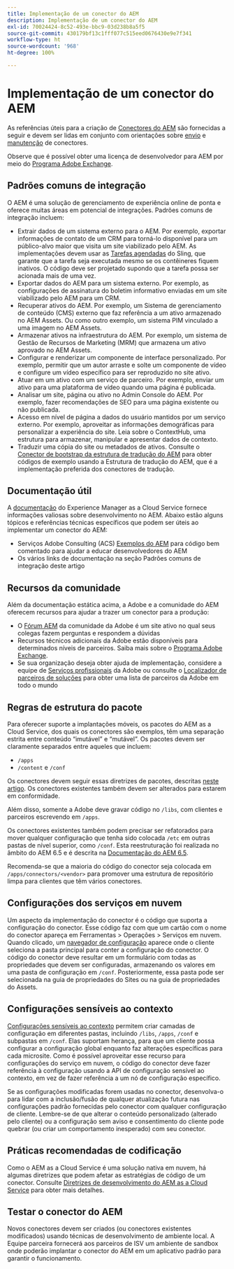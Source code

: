 ```yaml
---
title: Implementação de um conector do AEM
description: Implementação de um conector do AEM
exl-id: 70024424-8c52-493e-bbc9-03d238b8a5f5
source-git-commit: 430179bf13c1fff077c515eed0676430e9e7f341
workflow-type: ht
source-wordcount: '968'
ht-degree: 100%

---
```


Implementação de um conector do AEM
=============================

As referências úteis para a criação de [Conectores do AEM](https://www.adobe.io/apis/experiencecloud/aem/aemconnectors.html) são fornecidas a seguir e devem ser lidas em conjunto com orientações sobre [envio](submit.md) e [manutenção](maintain.md) de conectores.

Observe que é possível obter uma licença de desenvolvedor para AEM por meio do [Programa Adobe Exchange](https://partners.adobe.com/exchangeprogram/experiencecloud).

Padrões comuns de integração
---------------------------

O AEM é uma solução de gerenciamento de experiência online de ponta e oferece muitas áreas em potencial de integrações. Padrões comuns de integração incluem:

* Extrair dados de um sistema externo para o AEM. Por exemplo, exportar informações de contato de um CRM para torná-lo disponível para um público-alvo maior que visita um site viabilizado pelo AEM.  As implementações devem usar as [Tarefas agendadas](https://sling.apache.org/documentation/bundles/apache-sling-eventing-and-job-handling.html#scheduled-jobs) do Sling, que garante que a tarefa seja executada mesmo se os contêineres fiquem inativos. O código deve ser projetado supondo que a tarefa possa ser acionada mais de uma vez.
* Exportar dados do AEM para um sistema externo. Por exemplo, as configurações de assinatura do boletim informativo enviadas em um site viabilizado pelo AEM para um CRM.
* Recuperar ativos do AEM. Por exemplo, um Sistema de gerenciamento de conteúdo (CMS) externo que faz referência a um ativo armazenado no AEM Assets. Ou como outro exemplo, um sistema PIM vinculado a uma imagem no AEM Assets.
* Armazenar ativos na infraestrutura do AEM. Por exemplo, um sistema de Gestão de Recursos de Marketing (MRM) que armazena um ativo aprovado no AEM Assets.
* Configurar e renderizar um componente de interface personalizado. Por exemplo, permitir que um autor arraste e solte um componente de vídeo e configure um vídeo específico para ser reproduzido no site ativo.
* Atuar em um ativo com um serviço de parceiro. Por exemplo, enviar um ativo para uma plataforma de vídeo quando uma página é publicada.
* Analisar um site, página ou ativo no Admin Console do AEM. Por exemplo, fazer recomendações de SEO para uma página existente ou não publicada.
* Acesso em nível de página a dados do usuário mantidos por um serviço externo. Por exemplo, aproveitar as informações demográficas para personalizar a experiência do site. Leia sobre o ContextHub, uma estrutura para armazenar, manipular e apresentar dados de contexto.
* Traduzir uma cópia do site ou metadados de ativos. Consulte o [Conector de bootstrap da estrutura de tradução do AEM](https://github.com/Adobe-Marketing-Cloud/aem-translation-framework-bootstrap-connector) para obter códigos de exemplo usando a Estrutura de tradução do AEM, que é a implementação preferida dos conectores de tradução.


Documentação útil
--------------------

A [documentação](../overview/introduction.md) do Experience Manager as a Cloud Service fornece informações valiosas sobre desenvolvimento no AEM. Abaixo estão alguns tópicos e referências técnicas específicos que podem ser úteis ao implementar um conector do AEM:

* Serviços Adobe Consulting (ACS) [Exemplos do AEM](https://adobe-consulting-services.github.io/acs-aem-samples/) para código bem comentado para ajudar a educar desenvolvedores do AEM
* Os vários links de documentação na seção Padrões comuns de integração deste artigo

Recursos da comunidade
--------------------

Além da documentação estática acima, a Adobe e a comunidade do AEM oferecem recursos para ajudar a trazer um conector para a produção:

* O [Fórum AEM](https://help-forums.adobe.com/content/adobeforums/en/experience-manager-forum/adobe-experience-manager.html) da comunidade da Adobe é um site ativo no qual seus colegas fazem perguntas e respondem a dúvidas
* Recursos técnicos adicionais da Adobe estão disponíveis para determinados níveis de parceiros. Saiba mais sobre o [Programa Adobe Exchange](https://partners.adobe.com/exchangeprogram/experiencecloud).
* Se sua organização deseja obter ajuda de implementação, considere a equipe de [Serviços profissionais](https://www.adobe.com/br/marketing-cloud/service-support/professional-consulting-training.html) da Adobe ou consulte o [Localizador de parceiros de soluções](https://solutionpartners.adobe.com/home/partnerFinder.html) para obter uma lista de parceiros da Adobe em todo o mundo

Regras de estrutura do pacote
-----------------------

Para oferecer suporte a implantações móveis, os pacotes do AEM as a Cloud Service, dos quais os conectores são exemplos, têm uma separação estrita entre conteúdo “imutável” e “mutável”. Os pacotes devem ser claramente separados entre aqueles que incluem:

* `/apps`
* `/content` e `/conf`

Os conectores devem seguir essas diretrizes de pacotes, descritas [neste artigo](/help/implementing/developing/introduction/aem-project-content-package-structure.md). Os conectores existentes também devem ser alterados para estarem em conformidade.

Além disso, somente a Adobe deve gravar código no `/libs`, com clientes e parceiros escrevendo em `/apps`.

Os conectores existentes também podem precisar ser refatorados para mover qualquer configuração que tenha sido colocada `/etc` em outras pastas de nível superior, como `/conf`. Esta reestruturação foi realizada no âmbito do AEM 6.5 e é descrita na [Documentação do AEM 6.5](https://experienceleague.adobe.com/docs/experience-manager-65/deploying/restructuring/repository-restructuring.html?lang=pt-BR).

Recomenda-se que a maioria do código do conector seja colocada em `/apps/connectors/<vendor>` para promover uma estrutura de repositório limpa para clientes que têm vários conectores.

Configurações dos serviços em nuvem
-----------------------------

Um aspecto da implementação do conector é o código que suporta a configuração do conector. Esse código faz com que um cartão com o nome do conector apareça em Ferramentas > Operações > Serviços em nuvem. Quando clicado, um [navegador de configuração](/help/implementing/developing/introduction/configurations.md#using-configuration-browser) aparece onde o cliente seleciona a pasta principal para conter a configuração do conector. O código do conector deve resultar em um formulário com todas as propriedades que devem ser configuradas, armazenando os valores em uma pasta de configuração em `/conf`. Posteriormente, essa pasta pode ser selecionada na guia de propriedades do Sites ou na guia de propriedades do Assets.


Configurações sensíveis ao contexto
-----------------------------

[Configurações sensíveis ao contexto](https://sling.apache.org/documentation/bundles/context-aware-configuration/context-aware-configuration.html) permitem criar camadas de configuração em diferentes pastas, incluindo `/libs`, `/apps`, `/conf` e subpastas em `/conf`. Elas suportam herança, para que um cliente possa configurar a configuração global enquanto faz alterações específicas para cada microsite. Como é possível aproveitar esse recurso para configurações do serviço em nuvem, o código do conector deve fazer referência à configuração usando a API de configuração sensível ao contexto, em vez de fazer referência a um nó de configuração específico.

Se as configurações modificadas forem usadas no conector, desenvolva-o para lidar com a inclusão/fusão de qualquer atualização futura nas configurações padrão fornecidas pelo conector com qualquer configuração de cliente. Lembre-se de que alterar o conteúdo personalizado (alterado pelo cliente) ou a configuração sem aviso e consentimento do cliente pode quebrar (ou criar um comportamento inesperado) com seu conector.

Práticas recomendadas de codificação
----------------------

Como o AEM as a Cloud Service é uma solução nativa em nuvem, há algumas diretrizes que podem afetar as estratégias de código de um conector. Consulte [Diretrizes de desenvolvimento do AEM as a Cloud Service](/help/implementing/developing/introduction/development-guidelines.md) para obter mais detalhes.

Testar o conector do AEM
-------------------------

Novos conectores devem ser criados (ou conectores existentes modificados) usando técnicas de desenvolvimento de ambiente local. A Equipe parceira fornecerá aos parceiros de ISV um ambiente de sandbox onde poderão implantar o conector do AEM em um aplicativo padrão para garantir o funcionamento.
